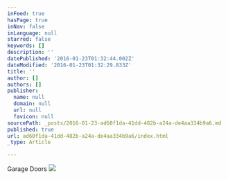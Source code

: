 ```yaml
---
inFeed: true
hasPage: true
inNav: false
inLanguage: null
starred: false
keywords: []
description: ''
datePublished: '2016-01-23T01:32:44.002Z'
dateModified: '2016-01-23T01:32:29.833Z'
title: ''
author: []
authors: []
publisher:
  name: null
  domain: null
  url: null
  favicon: null
sourcePath: _posts/2016-01-23-ad60f1da-41dd-482b-a24a-de4aa334b9a6.md
published: true
url: ad60f1da-41dd-482b-a24a-de4aa334b9a6/index.html
_type: Article

---
```

Garage Doors ![](https://the-grid-user-content.s3-us-west-2.amazonaws.com/44516d5e-63d1-4294-bd2f-91f2cc690dd4.jpg)